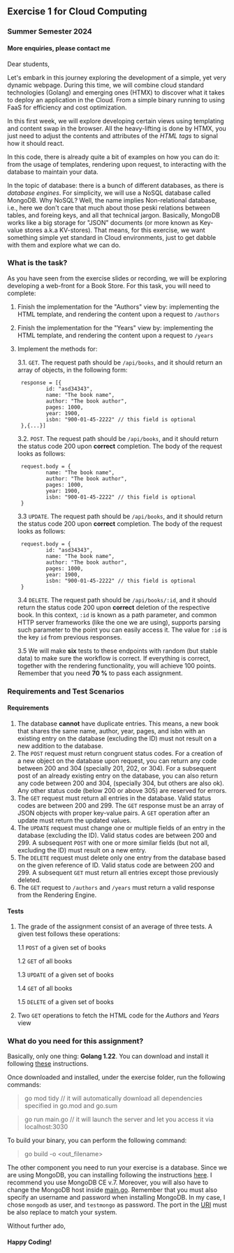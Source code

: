 ## Exercise 1 for Cloud Computing ##

### Summer Semester 2024 ###

#### More enquiries, please contact me ####

Dear students, 

Let's embark in this journey exploring the development of a simple, yet very dynamic webpage. During this time, we will combine cloud standard technologies (Golang) and emerging ones (HTMX) to discover what it takes to deploy an application in the Cloud. From a simple binary running to using FaaS for efficiency and cost optimization.

In this first week, we will explore developing certain views using templating and content swap in the browser. All the heavy-lifting is done by HTMX, you just need to adjust the contents and attributes of the *HTML tags* to signal how it should react.

In this code, there is already quite a bit of examples on how you can do it: from the usage of templates, rendering upon request, to interacting with the database to maintain your data.

In the topic of database: there is a bunch of different databases, as there is *database engines*. For simplicity, we will use a NoSQL database called MongoDB. Why NoSQL? Well, the name implies Non-relational database, i.e., here we don't care that much about those peski relations between tables, and foreing keys, and all that technical jargon. Basically, MongoDB works like a big storage for "JSON" documents (or more known as Key-value stores a.k.a KV-stores). That means, for this exercise, we want something simple yet standard in Cloud environments, just to get dabble with them and explore what we can do.

### What is the task? ###

As you have seen from the exercise slides or recording, we will be exploring developing a web-front for a Book Store. For this task, you will need to complete:

1. Finish the implementation for the "Authors" view by: implementing the HTML template, and rendering the content upon a request to `/authors`
2. Finish the implementation for the "Years" view by: implementing the HTML template, and rendering the content upon a request to `/years`
3. Implement the methods for:

    3.1. `GET`. The request path should be `/api/books`, and it should return an array of objects, in the following form:

        response = [{
                id: "asd34343",
                name: "The book name",
                author: "The book author",
                pages: 1000,
                year: 1900,
                isbn: "900-01-45-2222" // this field is optional
        },{...}]

    3.2. `POST`. The request path should be `/api/books`, and it should return the status code 200 upon **correct** completion. The body of the request looks as follows: 

        request.body = {
                name: "The book name",
                author: "The book author",
                pages: 1000,
                year: 1900,
                isbn: "900-01-45-2222" // this field is optional
        }

    3.3 `UPDATE`. The request path should be `/api/books`, and it should return the status code 200 upon **correct** completion. The body of the request looks as follows:

        request.body = {
                id: "asd34343",
                name: "The book name",
                author: "The book author",
                pages: 1000,
                year: 1900,
                isbn: "900-01-45-2222" // this field is optional
        }

    3.4 `DELETE`. The request path should be `/api/books/:id`, and it should return the status code 200 upon **correct** deletion of the respective book. In this context, `:id` is known as a path parameter, and common HTTP server frameworks (like the one we are using), supports parsing such parameter to the point you can easily access it. The value for `:id` is the key `id` from previous responses.

    3.5 We will make **six** tests to these endpoints with random (but stable data) to make sure the workflow is correct. If everything is correct, together with the rendering functionality, you will achieve 100 points. Remember that you need **70 %** to pass each assignment.

### Requirements and Test Scenarios ###

#### Requirements ####

1. The database **cannot** have duplicate entries. This means, a new book that shares the same name, author, year, pages, and isbn with an existing entry on the database (excluding the ID) must not result on a new addition to the database.
2. The `POST` request must return congruent status codes. For a creation of a new object on the database upon request, you can return any code between 200 and 304 (specially 201, 202, or 304). For a subsequent post of an already existing entry on the database, you can also return any code between 200 and 304, (specially 304, but others are also ok). Any other status code (below 200 or above 305) are reserved for errors.
3. The `GET` request must return all entries in the database. Valid status codes are between 200 and 299. The `GET` response must be an array of JSON objects with proper key-value pairs. A `GET` operation after an update must return the updated values.
4. The `UPDATE` request must change one or multiple fields of an entry in the database (excluding the ID). Valid status codes are between 200 and 299. A subsequent `POST` with one or more similar fields (but not all, excluding the ID) must result on a new entry.
5. The `DELETE` request must delete only one entry from the database based on the given reference of ID. Valid status code are between 200 and 299. A subsequent `GET` must return all entries except those previously deleted.
6. The `GET` request to `/authors` and `/years` must return a valid response from the Rendering Engine.

#### Tests ####

1. The grade of the assignment consist of an average of three tests. A given test follows these operations:
    
    1.1 `POST` of a given set of books

    1.2 `GET` of all books

    1.3 `UPDATE` of a given set of books

    1.4 `GET` of all books

    1.5 `DELETE` of a given set of books

2. Two `GET` operations to fetch the HTML code for the *Authors* and *Years* view

### What do you need for this assignment? ###

Basically, only one thing: **Golang 1.22**. You can download and install it following [these](https://go.dev/doc/install) instructions.

Once downloaded and installed, under the exercise folder, run the following commands:

> go mod tidy // it will automatically download all dependencies specified in go.mod and go.sum

> go run main.go // it will launch the server and let you access it via localhost:3030

To build your binary, you can perform the following command:

> go build -o <out_filename>

The other component you need to run your exercise is a database. Since we are using MongoDB, you can installing following the instructions [here](https://www.mongodb.com/docs/v7.0/administration/install-community/). I recommend you use MongoDB CE v.7. Moreover, you will also have to change the MongoDB host inside [main.go](cmd/main.go#L184). Remember that you must also specify an username and password when installing MongoDB. In my case, I chose `mongodb` as user, and `testmongo` as password. The port in the [URI](https://en.wikipedia.org/wiki/Uniform_Resource_Identifier) must be also replace to match your system.

Without further ado,

#### Happy Coding! ####
